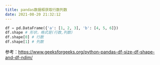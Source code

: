 ```yaml
---
title: pandas数据框获取行数列数
date: 2021-08-20 21:32:12
---
```


```py
df = pd.DataFrame({'a': [1, 2, 3], 'b': [4, 5, 6]})
df.shape # 形状，格式是(行数,列数)
df.shape[0] # 行数
df.shape[1] # 列数
```

参考：<https://www.geeksforgeeks.org/python-pandas-df-size-df-shape-and-df-ndim/>
